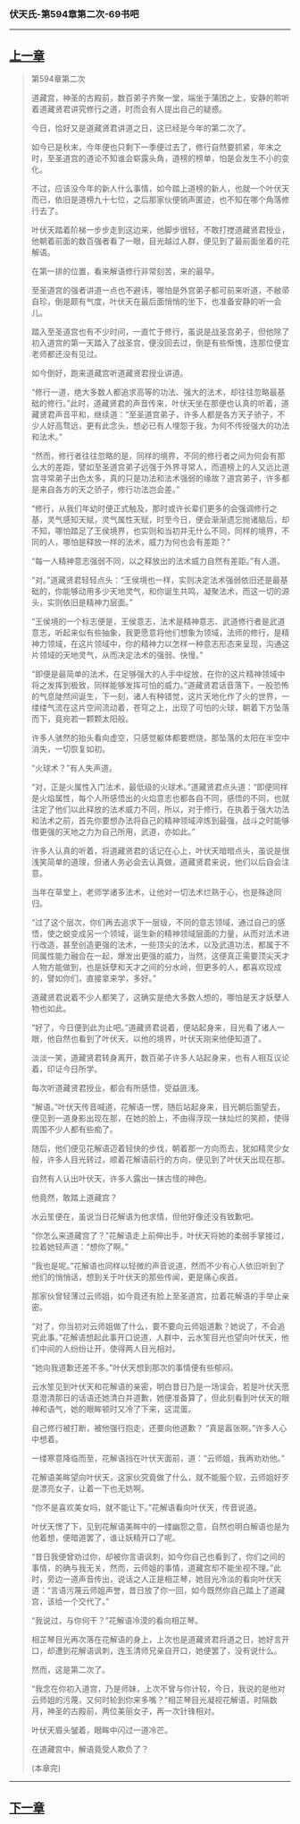 ### 伏天氏-第594章第二次-69书吧

--------
[上一章](./c82ba7c0874d0e901d5316ae078de079.md)
--------


>
>
>
>第594章第二次
>
>道藏宫，神圣的古殿前，数百弟子齐聚一堂，端坐于蒲团之上，安静的聆听着道藏贤君讲究修行之道，时而会有人提出自己的疑惑。
>
>今日，恰好又是道藏贤君讲道之日，这已经是今年的第二次了。
>
>如今已是秋末，今年便也只剩下一季便过去了，修行自然要抓紧，年末之时，至圣道宫的道论不知谁会崭露头角，道榜的榜单，怕是会发生不小的变化。
>
>不过，应该没今年的新人什么事情，如今踏上道榜的新人，也就一个叶伏天而已，依旧是道榜九十七位，之后那家伙便销声匿迹，也不知在哪个角落修行去了。
>
>叶伏天踏着阶梯一步步走到这边来，他脚步很轻，不敢打搅道藏贤君授业，他朝着前面的数百强者看了一眼，目光越过人群，便见到了最前面坐着的花解语。
>
>在第一排的位置，看来解语修行非常刻苦，来的最早。
>
>至圣道宫的强者讲道一点也不避讳，哪怕是外宫弟子都可前来听道，不敝帚自珍，倒是颇有气度，叶伏天在最后面悄悄的坐下，也准备安静的听一会儿。
>
>踏入至圣道宫也有不少时间，一直忙于修行，虽说是战圣宫弟子，但他除了初入道宫的第一天踏入了战圣宫，便没回去过，倒是有些惭愧，连那位便宜老师都还没有见过。
>
>如今倒好，跑来道藏宫听道藏贤君授业讲道。
>
>“修行一道，绝大多数人都追求高等的功法、强大的法术，却往往忽略最基础的修行。”此时，道藏贤君的声音传来，叶伏天坐在那便也认真的听着，道藏贤君声音平和，继续道：“至圣道宫弟子，许多人都是各方天子骄子，不少人好高骛远，更有此念头，想必已有人埋怨于我，为何不传授强大的功法和法术。”
>
>“然而，修行者往往忽略的是，同样的境界，不同的修行者之间为何会有那么大的差距，譬如至圣道宫弟子远强于外界寻常人，而道榜上的人又远比道宫寻常弟子出色太多，真的只是功法和法术强弱的缘故？道宫弟子，许多都是来自各方的天之骄子，修行功法岂会差。”
>
>“修行，从我们年幼时便正式触及，那时或许长辈们更多的会强调修行之基，灵气感知天赋，灵气属性天赋，时至今日，便会渐渐遗忘抛诸脑后，却不知，哪怕踏足了王侯境界，也实则和当初并无什么不同，同样的境界，不同的人，哪怕是释放一样的法术，威力为何也会有差距？”
>
>“每一人精神意志强弱不同，以之释放出的法术威力自然有差距。”有人道。
>
>“对。”道藏贤君轻轻点头：“王侯境也一样，实则决定法术强弱依旧还是最基础的，你能够动用多少天地灵气，和你诞生共鸣，凝聚法术，而这一切的源头，实则依旧是精神力层面。”
>
>“王侯境的一个标志便是，王侯意志，法术是精神意志、武道修行者是武道意志，听起来似有些抽象，我更愿意将他们想象为领域，法师的修行，是精神力领域，在这片领域中，你的精神力以怎样一种意志形态来呈现，沟通这片领域的天地灵气，从而决定法术的强弱、快慢。”
>
>“即便是最简单的法术，在足够强大的人手中绽放，在你的这片精神领域中将之发挥到极致，同样能够发挥可怕的威力。”道藏贤君话音落下，一股恐怖的气息陡然间诞生，下一刻，诸人有种错觉，这片天地化作了火的世界，一缕缕气流在这片空间流动着，苍穹之上，出现了可怕的火球，朝着下方坠落而下，竟宛若一颗颗太阳般。
>
>许多人骇然的抬头看向虚空，只感觉躯体都要燃烧，那坠落的太阳在半空中消失，一切恢复如初。
>
>“火球术？”有人失声道。
>
>“对，正是火属性入门法术，最低级的火球术。”道藏贤君点头道：“即便同样是火焰属性，每个人所感悟出的火焰意志也都各自不同，感悟的不同，也就注定了他们以此释放的法术威力不同，所以，对于修行，在执着于强大功法和法术之前，首先你要想办法将自己的精神领域淬炼到最强，战斗之时能够借更强的天地之力为自己所用，武道，亦如此。”
>
>许多人认真的听着，将道藏贤君的话记在心上，叶伏天暗暗点头，虽说是很浅笑简单的道理，但诸人务必会去认真做，道藏贤君来说，他们以后自会注意。
>
>当年在草堂上，老师学诸多法术，让他对一切法术烂熟于心，也是殊途同归。
>
>“过了这个层次，你们再去追求下一层级，不同的意志领域，通过自己的感悟，使之蜕变成另一个领域，诞生新的精神领域层面的力量，从而对法术进行改造，甚至创造更强的法术，一些顶尖的法术，以及武道功法，都属于不同属性能力融合在一起，爆发出更强的威力，当然，这便真正需要顶尖天才人物方能做到，也是妖孽和天才之间的分水岭，但更多的人，都喜欢现成的，譬如你们，直接拿来学，多好。”
>
>道藏贤君说着不少人都笑了，这确实是绝大多数人想的，哪怕是天才妖孽人物也如此。
>
>“好了，今日便到此为止吧。”道藏贤君说着，便站起身来，目光看了诸人一眼，他自然也看到了叶伏天，以他的境界，叶伏天刚来他便知道了。
>
>淡淡一笑，道藏贤君转身离开，数百弟子许多人站起身来，也有人相互议论着，印证今日所学。
>
>每次听道藏贤君授业，都会有所感悟，受益匪浅。
>
>“解语。”叶伏天传音喊道，花解语一愣，随后站起身来，目光朝后面望去，便见到一道身影出现在那，在她的脸上，不由得浮现一抹灿烂的笑颜，使得周围不少人都有些痴了。
>
>随后，他们便见花解语迈着轻快的步伐，朝着那一方向而去，犹如精灵少女般，许多人目光转过，顺着花解语前行的方向，便见到了叶伏天出现在那。
>
>自然有人认出叶伏天，许多人露出一抹古怪的神色。
>
>他竟然，敢踏上道藏宫？
>
>水云笙便在，虽说当日花解语为他求情，但他好像还没有致歉吧。
>
>“你怎么来道藏宫了？”花解语走上前伸出手，叶伏天将她的柔弱手掌接过，拉着她轻声道：“想你了啊。”
>
>“我也是呢。”花解语也同样以轻微的声音说道，然而不少有心人依旧听到了他们的悄悄话，想到关于叶伏天的那些传闻，更是痛心疾首。
>
>那家伙曾轻薄过云师姐，如今竟还有脸上至圣道宫，拉着花解语的手举止亲密。
>
>“对了，你当初对云师姐做了什么，要不要向云师姐道歉？她说了，不会追究此事。”花解语想起此事开口说道，人群中，云水笙目光也望向叶伏天，他们中间的人纷纷让开，使得两人目光相对。
>
>“她向我道歉还差不多。”叶伏天想到那次的事情便有些郁闷。
>
>云水笙见到叶伏天和花解语的亲密，明白昔日乃是一场误会，若是叶伏天愿意澄清那日的话语还她清白并道歉，她便准备算了，但此刻看到叶伏天的眼神和语气，她的眼眸顿时又冷了下来，这混蛋。
>
>自己修行被打断，被他强行抱走，还要向他道歉？
>“真是嚣张啊。”许多人心中想着。
>
>一缕寒意降临而至，花解语挡在叶伏天面前，道：“云师姐，我再劝劝他。”
>
>花解语美眸望向叶伏天，这家伙究竟做了什么，就不能服个软，云师姐好歹是漂亮女子，让着一下也无妨啊。
>
>“你不是喜欢美女吗，就不能让下。”花解语看向叶伏天，传音说道。
>
>叶伏天愣了下，见到花解语美眸中的一缕幽怨之意，自然也明白解语也是为他着想，便暗道罢了，谁让妖精开口了呢。
>
>“昔日我便曾劝过你，却被你言语讽刺，如今你自己也看到了，你们之间的事情，的确与我无关，然而，云师姐的事情，道藏宫却不能坐视不理。”此时，旁边一道声音传出，说话之人正是相芷琴，她目光冷淡的看向叶伏天道：“言语污蔑云师姐声誉，昔日放了你一回，如今既然你自己踏上了道藏宫，该给一个交代了。”
>
>“我说过，与你何干？”花解语冷漠的看向相芷琴。
>
>相芷琴目光再次落在花解语的身上，上次也是道藏贤君将道之日，她好言开口，却遭到花解语讽刺，连玉清师兄亲自开口，她便罢了，没有说什么。
>
>然而，这是第二次了。
>
>“我念在你初入道宫，乃是师妹，上次不曾与你计较，今日，我说的是他对云师姐的污蔑，又何时轮到你来多嘴？”相芷琴目光凝视花解语，时隔数月，神圣的古殿前，两位美丽女子，再一次针锋相对。
>
>叶伏天眉头皱着，眼眸中闪过一道冷芒。
>
>在道藏宫中，解语竟受人欺负了？
>
>(本章完)
>
>

--------
[下一章](./0cad5f1ee64a4ac6544667af5d4f6cf8.md)
--------
